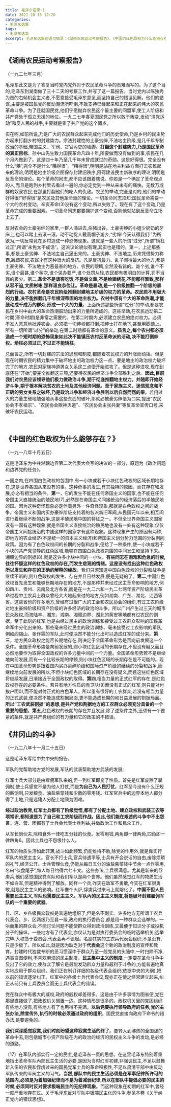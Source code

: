 ```yaml
---
title: 毛泽东语录-1
date: 2021-10-16 12:20
categories: 
- 毛泽东选集
tags:
- 毛泽东选集
excerpt: 毛泽东选集的语句摘录：《湖南农民运动考察报告》、《中国的红色政权为什么能够存在？》、《井冈山的斗争》
---
```


## 《湖南农民运动考察报告》

（⼀九⼆七年三⽉）

毛泽东此文是为了答复当时党内党外对于农民革命斗争的责难而写的。为了这个目的,毛泽东到湖南做了三十二天的考察工作,并写了这一篇报告。当时党内以陈独秀为首的右倾机会主义者,不愿意接受毛泽东意见,而坚持自己的错误见解。他们的错误,主要是被国民党的反动潮流所吓倒,不敢支持已经起来和正在起来的伟大的农民革命斗争。为了迁就国民党,他们宁愿抛弃农民这个最主要的同盟军,使工人阶级和共产党处于孤立无援的地位。一九二七年春夏国民党之所以敢于叛变,发动“清党运动”和反人民的战争,主要就是乘了共产党的这个弱点。

实在呢,如前所说,乃是广大的农民群众起来完成他们的历史使命,乃是乡村的民主势力起来打翻乡村的封建势力。宗法封建性的土豪劣绅,不法地主阶级,是几千年专制政治的基础,帝国主义、军阀、贪官污吏的墙脚。**打翻这个封建势力,乃是国民革命的真正目标**。孙中山先生致力国民革命凡四十年,所要做而没有做到的事,农民在几个月內做到了。这是四十年乃至几千年未曾成就过的奇勋。这是好得很。完全没有什么“糟”,完全不是什么“糟得很”。“糟得很”,明明是站在地主利益方面打击农民起来的理论,明明是地主阶级企图保存封建旧秩序,阻碍建设民主新秩序的理论,明明是反革命的理论。每个革命的同志,都不应该跟着瞎说。你若是一个确定了革命观点的人,而且是跑到乡村里去看过一遍的,你必定觉到一种从来未有的痛快。无数万成群的奴隶农民,在那里打翻他们的吃人的仇敌。农民的举动,完全是对的,他们的举动好得很!“好得很”是农民及其他革命派的理论。一切革命同志须知:国民革命需要一个大的农村变动。辛亥革命(3)没有这个变动,所以失败了。现在有了这个变动,乃是革命完成的重要因素。一切革命同志都要拥护这个变动,否则他就站到反革命立场上去了。

反对农会的土豪劣绅的家里,一群人涌进去,杀猪出谷。土豪劣绅的小姐少奶奶的牙床上,也可以踏上去滚一滚。动不动捉人戴高帽子游乡,“劣绅!今天认得我们!”为所欲为,一切反常竟在乡村造成一种恐怖现象。这就是一些人的所谓“过分”,所谓“矫枉过正”,所谓“未免太不成话”。这派议论貌似有理,其实也是错的。第一，上述那些事,都是土豪劣绅、不法地主自己逼出来的。土豪劣绅、不法地主,历来凭借势力称霸,践踏农民,农民才有这种很大的反抗。凡是反抗最力、乱子闹得最大的地方,都是土豪劣绅、不法地主为恶最甚的地方。农民的眼睛,全然没有错的。谁个劣,谁个不劣,谁个最甚,谁个稍次,谁个惩办要严,谁个处罚从轻,农民都有极明白的计算,罚不当罪的极少。第二,**革命不是请客吃饭,不是做文章,不是绘画绣花,不能那样雅致,那样从容不迫,文质彬彬,那样温良恭俭让。革命是暴动,是一个阶级推翻一个阶级的暴烈的行动。农村革命是农民阶级推翻封建地主阶级的权力的革命。农民若不用极大的力量,决不能推翻几千年根深蒂固的地主权力。农村中须有个大的革命热潮,才能鼓动成千成万的群众,形成一个大的力量**。上面所述那些所谓“过分”的举动,都是农民在乡村中由大的革命热潮鼓动出来的力量所造成的。这些举动,在农民运动第二时期(革命时期)是非常之需要的。在第二时期内,必须建立农民的绝对权力。必须不准人恶意地批评农会。必须把一切绅权都打倒,把绅士打在地下,甚至用脚踏上。所有一切所谓“过分”的举动,在第二时期都有革命的意义。**质言之,每个农村都必须造成一个短时期的恐怖现象如此决不能镇压农村反革命派的活动,决不能打倒绅权。矫枉必须过正,不过正不能矫枉**。

总而言之,所有一切封建的宗法的思想和制度,都随着农民权力的升涨而动摇。但是现在时期农民的精力集中于破坏地主的政治权力这一点。要是地主的政治权力破坏完了的地方,农民对家族神道男女关系这三点便开始进攻了。但是这种进攻,现在到底还在“开始”,要完全推翻这三项,还要待农民的经济斗争全部胜利之后。**因此,目前我们对农民应该领导他们极力做政治斗争,期于彻底推翻地主权力。并随即开始经济斗争,期于根本解决贫农的土地及其他经济问题。至于家族主义、迷信观念和不正确的男女关系之破坏,乃是政治斗争和经济斗争胜利以后自然而然的果**。若用过大的力量生硬地勉强地从事这些东西的破坏,那就必被豪劣绅借为口实,提出“农民协会不孝祖宗”、“农民协会欺神灭道”、“农民协会主张共妻”等反革命宣传口号,来破坏农民运动。

<br>

## 《中国的红色政权为什么能够存在？》

（一九一八年十月五日）

这是毛泽东为中共湘赣边界第二次代表大会写的决议的一部分，原题为《政治问题和边界党的任务》。

一国之内,在四围白色政权的包围中,有一小块或若干小块红色政权的区域长期地存在,这是世界各国从来没有的事。这种奇事的发生,有其独特的原因。而其存在和发展,亦必有相当的条件。**第一**，它的发生不能在任何帝国主义的国家,也不能在任何帝国主义直接统治的殖民地(7),必然是在帝国主义间接统治的经济落后的半殖民地的国。因为这种奇怪现象必定伴着另外一件奇怪现象,那就是白色政权之间的战争。帝国主义和国内买办豪绅阶级支持着的各派新旧军阀,从民国元年以来,相互间进行着继续不断的战争,这是半殖民地中国的特征之一。不但全世界帝国主义国家没有一国有这种现象,就是帝国主义直接统治的殖民地也没有一处有这种现象,仅仅帝国主义间接统治的中国这样的国家才有这种现象。这种现象产生的原因有两种,即地方的农业经济(不是统一的资本主义经济)和帝国主义划分势力范围的分裂剥削政策。因为有了白色政权间的长期的分裂和战争,便给了一种条件,使一小块或若干小块的共产党领导的红色区域,能够在四围白色政权包围的中间发生和坚持下来。湘赣边界的割据(8),就是这许多小块中间的一小块。**有些同志在困难和危急的时候,往往怀疑这样的红色政权的存在,而发生悲观的情绪。这是没有找出这种红色政权所以发生和存在的正确的解释的缘故**。我们只须知道中国白色政权的分裂和战争是继续不断的,则红色政权的发生、存在并且日益发展,便是无疑的了。**第二**,中国红色政权首先发生和能够长期地存在的地方,不是那种并未经过民主革命影响的地方,例如四川、贵州、云南及北方各省,而是在一九二六和一九二七两年资产阶级民主革命过程中工农兵士群众曾经大大地起来过的地方,例如湖南、广东、湖北、江西等省。这些省份的许多地方,曾经有过很广大的工会和农民协会的组织,有过工农阶级对地主豪绅阶级和资产阶级的许多经济的政治的斗争。所以广州产生过三天的城市民众政权,而海陆丰、湘东、湘南、湘赣边界、湖北的黄安等地都有过农民的割据。至于此刻的红军,也是由经过民主的政治训练和接受过工农群众影响的国民革命军中分化出来的。那些毫未经过民主的政治训练、毫未接受过工农影响的军队,例如阎锡山、张作霖的军队,此时便决然不能分化出可以造成红军的成分来。**第三**，地方民众政权之能否长期地存在,则决定于全国革命形势是否向前发展这一个条件。全国革命形势是向前发展的,则小块红色区域的长期存在,不但没有疑乂而且必然地要作为取得全国政权的许多力量中间的一个力量。全国革命形势若不是继续地向前发展,而有一个比较长期的停顿,则小块红色区域的长期存在是不可能的。现在中国革命形势是跟着国内买办豪绅阶级和国际资产阶级的继续的分裂和战争,而继续地向前发展的所以,不但小块红色区域的长期存在没有疑义,而且这些红色区域将继续发展,日渐接近于全国政权的取得。**第四**,相当力量的正式红军的存在,是红色政权存在的必要条件。若只有地方性质的赤卫队(9)而没有正式的红军,则只能对付挨户团0),而不能对付正式的白色军人。所以虽有很好的工农群众,若没有相当力量的正式武装,便决然不能造成割据局面,更不能造成长期的和日益发展的割据局面。**所以“工农武装割据”的思想,是共产党和割据地方的工农群众必须充分具备的一个重要的思想**。**第五**,红色政权的长期的存在并且发展,除了述条件之外,还须有一个要紧的条件,就是共产党组织的有力量和它的政策的不错误。

## 《井冈山的斗争》

（一九二八年十一月二十五日）

这是毛泽东写给中共中央的报告。

军队的党帮助地方党的发展,军队的武装帮助地方武装的发展;

红军士兵大部分是由雇佣军队来的,但一到红军即变了性质。首先是红军废除了雇佣制,使士兵感觉不是为他人打仗,而是**为自己为人民打仗**。红军至今没有什么正规的薪饷制,只发粮食、油盐柴菜钱和少数的零用钱。红军官兵中的边界本地人都分得了土地,只是远籍人分配土地颇为困难。

**经过政治教育,红军士兵都有了阶级觉悟,都有了分配土地、建立政权和武装工农等项常识,都知道是为了自己和工农阶级而作战。因此,他们能在艰苦的斗争中不出怨言**。连、营、团都有了士兵会代表士兵利益,并做政治工作和民众工作。

从军长到伙夫,除粮食外一律吃五分钱的伙食。发零用钱,两角即一律两角,四角即一律四角6。因此士兵也不怨恨什么人。

红军的物质生活如此菲薄,战斗如此频繁,仍能维持不敝,除党的作用外,就是靠实行军队内的民主主义。官长不打士兵,官兵待遇平等,士兵有开会说话的自由,废除烦琐的礼节,经济公开。士兵管理伙食,仍能从每日五分的油盐柴菜钱中节余一点作零用,名曰“伙食尾子”,每人每日约得六七十文。这些办法,士兵很满意。尤其是新来的俘虏兵,他们感觉国民党军队和我们军队是两个世界。他们虽然感觉红军的物质生活不如白军,但是精神得到了解放。同样一个兵,昨天在敌军不勇敢,今天在红军很勇敢,就是民主主义的影响。红军像个火炉,俘虏兵过来马上就熔化了。**中国不但人民需要民主主义,军队也需要民主主义。军队內的民主主义制度,将是破坏封建雇佣军队的一个重要的武器**。

县、区、乡各级民众政权是普遍地组织了,但是名不副实。许多地方无所谓工农兵代表会。乡、区两级乃至县一级,政府的执行委员会,都是用一种群众会选举的。一哄而集的群众会,不能讨论问题不能使群众得到政治训练,又最便于知识分子或投机分子的操纵。一些地方有了代表会,亦仅认为是对执行委员会的临时选举机关;选举完毕,大权揽于委员会,代表会再不谈起。名副其实的工农兵代表会组织,不是没有,只是少极了。所以如此,就是因为缺乏对于**代表会**这个新的政治制度的宣传和教育。封建时代独裁专断的恶习惯深中于群众乃至一般党员的头脑中,一时扫除不净,遇事贪图便利,不喜欢麻烦的民主制度。**民主集中主义的制度**,一定要在革命斗争中显出了它的效力,使群众了解它是最能发动群众力量和最利于斗争的,方能普遍地真实地应用于群众组织。我们正在制订详细的各级代表会组织(依据中央的大纲),把以前的错误逐渐纠正。红军中的各级士兵代表会议,现亦正在使之经常建立起来,纠正从前只有士兵委员会而无士兵代表会的错误。

党在群众中有极大的威权,政府的威权却差得多。这是由于许多事情为图省便,党在那里直接做了,把政权机关搁置一边。这种情形是很多的。政权机关里的党团组织有些地方没有,有些地方有了也用得不完满。**以后党要执行领导政府的任务;党的主张办法,除宣传外,执行的时候必须通过政府的组织**。国民党直接向政府下命令的错办法,是要避免的。

**我们深深感觉寂寞,我们时刻盼望这种寂寞生活的终了**。要转入到沸热的全国涨的革命中去,则包括城市小资产阶级在内的政治的经济的民权主义斗争的发动,是必经的道路。

〔17〕在军队内部实行一定的民主,是毛泽东一贯的思想。在这里毛泽东特别着重地指出革命军队內部民主生活的必要,是因为当时红军初建,非强调民主,不足以鼓舞新入伍的农民和俘虏过来的国民党军士兵的革命积极性,不足以肃清干部中由反动军队传来的军阀主义的习气。**当然,部队中的民主生活必须是在军事纪律所许可的范围内,必须是为着加强纪律而不是为着减弱纪律,所以在部队中提倡必要的民主的时候,必须同时反对要求极端民主的无纪律现象**。而这种现象在初期的红军中,曾经一度严重地存在过。关于毛泽东反对军队中极端民主化的斗争,参见本卷《关于纠正党内的错误思想》。